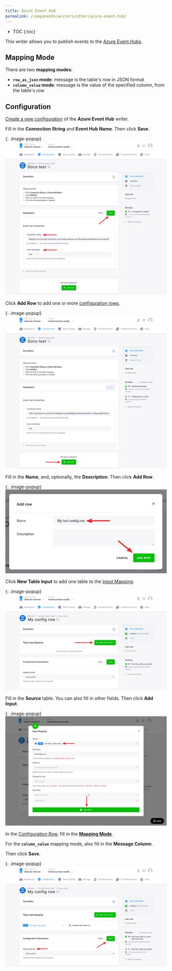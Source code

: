```yaml
---
title: Azure Event Hub
permalink: /components/writers/other/azure-event-hub/
---
```


* TOC
{:toc}

This writer allows you to publish events to the [Azure Event Hubs](https://azure.microsoft.com/en-us/services/event-hubs/).

## Mapping Mode

There are two **mapping modes**:
 - **`row_as_json` mode**: message is the table's row in JSON format
 - **`column_value` mode**: message is the value of the specified column, from the table's row
 
## Configuration
[Create a new configuration](/components/#creating-component-configuration) of the **Azure Event Hub** writer.

Fill in the **Connection String** and **Event Hub Name**. Then click **Save**.

{: .image-popup}
![Screenshot - Extractor configuration](/components/writers/other/azure-event-hub/config.png)

Click **Add Row** to add one or more [configuration rows](/components/#configuration-rows).

{: .image-popup}
![Screenshot - Extractor configuration](/components/writers/other/azure-event-hub/add-row.png)

Fill in the **Name**, and, optionally, the **Description**. Then click **Add Row**.

{: .image-popup}
![Screenshot - Extractor configuration](/components/extractors/database/cosmosdb/add-row-modal.png)

Click **New Table Input** to add one table to the [Input Mapping](/transformations/mappings/).

{: .image-popup}
![Screenshot - Configuration Row](/components/writers/other/azure-event-hub/add-table.png)

Fill in the **Source** table. You can also fill in other fields. Then click **Add Input**.

{: .image-popup}
![Screenshot - Configuration Row](/components/writers/other/azure-event-hub/add-table-modal.png)

In the [Configuration Row](/components/#configuration-rows), fill in the [**Mapping Mode**](#mapping-mode).

For the **`column_value`** mapping mode, also fill in the **Message Column**.

Then click **Save**.

{: .image-popup}
![Screenshot - Configuration Row](/components/writers/other/azure-event-hub/row-save.png)
